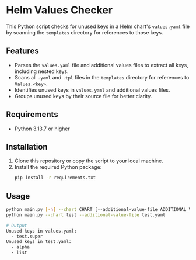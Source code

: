 # Helm Values Checker

This Python script checks for unused keys in a Helm chart's `values.yaml` file by scanning the `templates` directory for references to those keys.

## Features
- Parses the `values.yaml` file and additional values files to extract all keys, including nested keys.
- Scans all `.yaml` and `.tpl` files in the `templates` directory for references to `Values.<key>`.
- Identifies unused keys in `values.yaml` and additional values files.
- Groups unused keys by their source file for better clarity.

## Requirements
- Python 3.13.7 or higher

## Installation
1. Clone this repository or copy the script to your local machine.
2. Install the required Python package:
   ```bash
   pip install -r requirements.txt
   ```

## Usage
```bash
python main.py [-h] --chart CHART [--additional-value-file ADDITIONAL_VALUE_FILE]
python main.py --chart test --additional-value-file test.yaml

# Output
Unused keys in values.yaml:
  - test.super
Unused keys in test.yaml:
  - alpha
  - list
```
